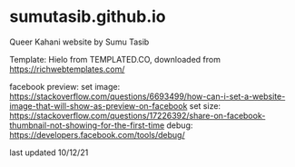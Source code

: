 # sumutasib.github.io
Queer Kahani website by Sumu Tasib

Template: Hielo from TEMPLATED.CO, downloaded from https://richwebtemplates.com/

facebook preview:
set image: https://stackoverflow.com/questions/6693499/how-can-i-set-a-website-image-that-will-show-as-preview-on-facebook
set size: https://stackoverflow.com/questions/17226392/share-on-facebook-thumbnail-not-showing-for-the-first-time
debug: https://developers.facebook.com/tools/debug/

last updated 10/12/21
